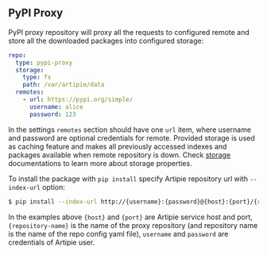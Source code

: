 ## PyPI Proxy

PyPI proxy repository will proxy all the requests to configured remote and store all the downloaded
packages into configured storage:
```yaml
repo:
  type: pypi-proxy
  storage:
    type: fs
    path: /var/artipie/data
  remotes:
    - url: https://pypi.org/simple/
      username: alice
      password: 123
```
In the settings `remotes` section should have one `url` item, where
username and password are optional credentials for remote. Provided storage is used as caching feature and 
makes all previously accessed indexes and packages available when remote repository is down.
Check [storage](./Configuration-Storage) documentations to learn more about storage properties.

To install the package with `pip install` specify Artipie repository url with `--index-url` option:

```bash
$ pip install --index-url http://{username}:{password}@{host}:{port}/{repository-name} my-project
```

In the examples above `{host}` and `{port}` are Artipie service host and port, `{repository-name}`
is the name of the proxy repository (and repository name is the name of the repo config yaml file),
`username` and `password` are credentials of Artipie user.

